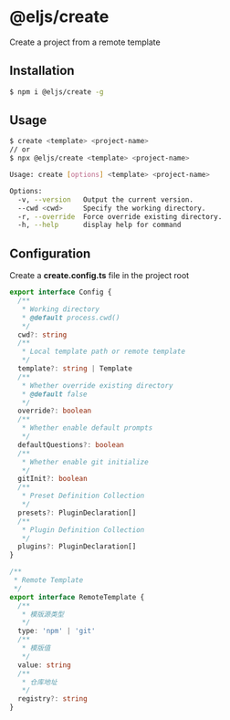 # @eljs/create

Create a project from a remote template

## Installation

```bash
$ npm i @eljs/create -g
```

## Usage

```bash
$ create <template> <project-name>
// or
$ npx @eljs/create <template> <project-name>
```

```bash
Usage: create [options] <template> <project-name>

Options:
  -v, --version   Output the current version.
  --cwd <cwd>     Specify the working directory.
  -r, --override  Force override existing directory.
  -h, --help      display help for command
```

## Configuration

Create a **create.config.ts** file in the project root

```ts
export interface Config {
  /**
   * Working directory
   * @default process.cwd()
   */
  cwd?: string
  /**
   * Local template path or remote template
   */
  template?: string | Template
  /**
   * Whether override existing directory
   * @default false
   */
  override?: boolean
  /**
   * Whether enable default prompts
   */
  defaultQuestions?: boolean
  /**
   * Whether enable git initialize
   */
  gitInit?: boolean
  /**
   * Preset Definition Collection
   */
  presets?: PluginDeclaration[]
  /**
   * Plugin Definition Collection
   */
  plugins?: PluginDeclaration[]
}

/**
 * Remote Template
 */
export interface RemoteTemplate {
  /**
   * 模版源类型
   */
  type: 'npm' | 'git'
  /**
   * 模版值
   */
  value: string
  /**
   * 仓库地址
   */
  registry?: string
}
```
